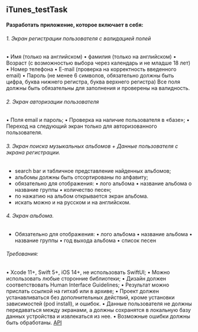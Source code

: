 ## iTunes_testTask
#### Разработать приложение, которое включает в себя:
###### 1. Экран регистрации пользователя с валидацией полей
• Имя (только на английском)
• фамилия (только на английском)
• Возраст (с возможностью выбора через календарь и не младше 18 лет)
• Номер телефона
• E-mail (проверка на корректность введенного email)
• Пароль (не менее 6 символов, обязательно должны быть цифра, буква нижнего регистра, буква верхнего регистра)
Все поля должны быть обязательны для заполнения и проверены на валидность.
###### 2. Экран авторизации пользователя
• Поля email и пароль;
• Проверка на наличие пользователя в «базе»;
• Переход на следующий экран только для авторизованного пользователя.
###### 3. Экран поиска музыкальных альбомов + Данные пользователя с экрана регистрации.
- search bar и табличное представление найденных альбомов;
- альбомы должны быть отсортированы по алфавиту;
- обязательно для отображения:
• лого альбома
• название альбома о название группы
• количество песен;
- по нажатию на альбом открывается экран альбома.
- искать можно и на русском и на английском.
###### 4. Экран альбома.
- Обязательно для отображения:
• лого альбома
• название альбома
• название группы
• год выхода альбома
• список песен

###### Требования:
• Xcode 11+, Swift 5+, iOS 14+, не использовать SwiftUI;
• Можно использовать любые сторонние библиотеки;
• Дизайн должен соответствовать Human Interface Guidelines;
• Результат можно прислать ссылкой на гитхаб или в архиве;
• Проект должен устанавливаться без дополнительных действий, кроме установки зависимостей (pod install), и ошибок.
• Данные пользователя не должны передаваться между экранами, а должны сохранятся в локальную базу данных устройства и извлекаться из нее.
• Возможные ошибки должны быть обработаны.
[API](https://developer.apple.com/library/archive/documentation/AudioVideo/Conceptual/iTuneSearchAPI/Searching.html "API")
